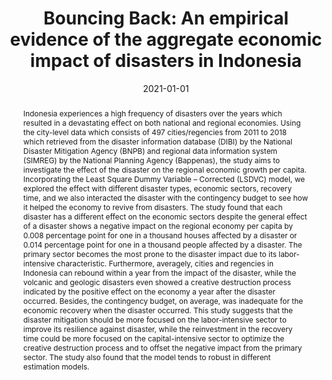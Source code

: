 ---
title: "Bouncing Back: An empirical evidence of the aggregate economic impact of disasters in Indonesia" 
origin: "Bouncing Back: Sebuah Bukti Empiris Dampak Ekonomi Agregat dari Bencana Alam di Indonesia"
language: "Bahasa Indonesia"
collection: publications
permalink: /publication/2021-bouncing-back
date: 2021-01-01
venue: 'CSIS Working Paper'
paperurl: 'https://www.jstor.org/stable/resrep28865'
link: 'https://www.jstor.org/stable/pdf/resrep28865.pdf?refreqid=excelsior%3Aa2a348b466f07b31f76104f47609a5b1&ab_segments=&origin=&acceptTC=1'
code: #'https://doi.org/10.7910/DVN/BEKPWV'
citation: 'Yazid, Ega Kurnia, and Esa Azali Asyahid. <i>Bouncing Back: Sebuah Bukti Empiris Dampak Ekonomi Agregat dari Bencana Alam di Indonesia</i>. Centre for Strategic and International Studies, 2021. http://www.jstor.org/stable/resrep28865.'
abstract: 'Indonesia experiences a high frequency of disasters over the years which resulted in a devastating
effect on both national and regional economies. Using the city-level data which consists of 497
cities/regencies from 2011 to 2018 which retrieved from the disaster information database (DIBI) by
the National Disaster Mitigation Agency (BNPB) and regional data information system (SIMREG) by the
National Planning Agency (Bappenas), the study aims to investigate the effect of the disaster on the
regional economic growth per capita. Incorporating the Least Square Dummy Variable – Corrected
(LSDVC) model, we explored the effect with different disaster types, economic sectors, recovery time,
and we also interacted the disaster with the contingency budget to see how it helped the economy to
revive from disasters. The study found that each disaster has a different effect on the economic sectors
despite the general effect of a disaster shows a negative impact on the regional economy per capita by
0.008 percentage point for one in a thousand houses affected by a disaster or 0.014 percentage point
for one in a thousand people affected by a disaster. The primary sector becomes the most prone to the
disaster impact due to its labor-intensive characteristic. Furthermore, averagely, cities and regencies in
Indonesia can rebound within a year from the impact of the disaster, while the volcanic and geologic
disasters even showed a creative destruction process indicated by the positive effect on the economy
a year after the disaster occurred. Besides, the contingency budget, on average, was inadequate for the
economic recovery when the disaster occurred. This study suggests that the disaster mitigation should
be more focused on the labor-intensive sector to improve its resilience against disaster, while the
reinvestment in the recovery time could be more focused on the capital-intensive sector to optimize
the creative destruction process and to offset the negative impact from the primary sector. The study
also found that the model tends to robust in different estimation models.'
---